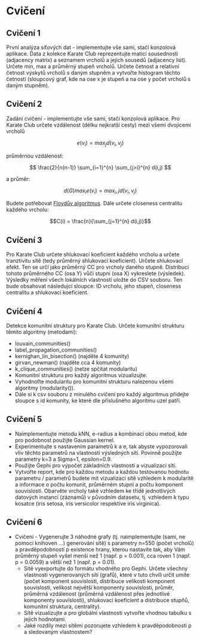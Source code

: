 # Cvičení

## Cvičení 1

První analýza síťových dat - implementujte vše sami, stačí konzolová aplikace. Data z kolekce Karate
Club reprezentujte maticí sousednosti (adjacency matrix) a seznamem vrcholů a jejich sousedů (adjacency list). Určete
min, max a průměrný stupeň vrcholů. Určete četnost a relativní četnost výskytů vrcholů s daným stupněm a vytvořte
histogram těchto četností (sloupcový graf, kde na ose x je stupeň a na ose y počet vrcholů s daným stupněm).

## Cvičení 2

Zadání cvičení - implementujte vše sami, stačí konzolová aplikace. Pro Karate Club určete vzdálenost (délku nejkratší
cesty) mezi všemi dvojicemi vrcholů

$$e(v_i) = max_j{d(v_i, v_j)}$$

průměrnou vzdálenost:

$$ \frac{2}{n(n-1)} \sum_{i=1}^{n} \sum_{j>i}^{n} d(i,j) $$

a průměr:

$$ d(G) max_i{e(v_i)} = max_i,j{d(v_i, v_j)} $$

Budete potřebovat [Floydův algoritmus](https://www.youtube.com/watch?v=4OQeCuLYj-4). Dále určete closeness centralitu
každého vrcholu:

$$C(i) = \frac{n}{\sum_{j=1}^{n} d(i,j)}$$

## Cvíčení 3

Pro Karate Club určete shlukovací koeficient každého vrcholu a určete tranztivitu sítě (tedy průměrný shlukovací
koeficient). Určete shlukovací efekt. Ten se určí jako průměrný CC pro vrcholy daného stupně. Distribuci tohoto
průměrného CC (osa Y) vůči stupni (osa X) vykreslete (výsledek). Výsledky měření všech lokálních vlastností uložte do
CSV souboru. Ten bude obsahovat následujcí sloupce: ID vrcholu, jeho stupeň, closeness centralitu a shlukovací
koeficient.

## Cvičení 4

Detekce komunitní struktury pro Karate Club. Určete komunitní strukturu těmito algoritmy (metodami):

- louvain_communities()
- label_propagation_communities()
- kernighan_lin_bisection() (najděte 4 komunity)
- girvan_newman() (najděte cca 4 komunity)
- k_clique_communities() (nelze spčítat modularitu)
- Komunitní strukturu pro každý algoritmus vizualizujte.
- Vyhodnoťte modularitu pro komunitní strukturu nalezenou všemi algoritmy (modularity()).
- Dále si k csv souboru z minulého cvičení pro každý algoritmus přidejte sloupce s id komunity, ke které dle příslušného
  algoritmu uzel patří.

## Cvičení 5

- Naimplementujte metodu kNN, e-radius a kombinaci obou metod, kde pro podobnost použijte Gaussian kernel.
- Experimentujte s nastavením parametrů k a e, tak abyste vypozorovali vliv těchto parametrů na vlastnosti výsledných
  sítí. Povinně použijte parametry k=3 a Sigma=1, epsilon=0.9.
- Použijte Gephi pro výpočet základních vlastností a vizualizaci sítí.
- Vytvořte report, kde pro každou metodu a každou testovanou hodnotu parametru / parametrů budete mít
  vizualizaci sítě vzhledem k modularitě a informace o počtu komunit, průměrném stupni a počtu komponent souvislosti.
  Obarvěte vrcholy také vzhledem ke třídě jednotlivých datových instancí (záznamů) v původním datasetu, tj. vzhledem k
  typu kosatce (iris setosa, iris versicolor respektive iris virginica).

## Cvičení 6

- Cvičení - Vygenerujte 3 náhodné grafy (tj. naimplementujte (sami, ne pomocí knihoven ...) generování sítě) s parametry
  n=550 (počet vrcholů) a pravděpodobností p existence hrany, kterou nastavíte tak, aby Vám průměrný stupeň vyšel menší
  než 1 (např. p = 0.001), cca roven 1 (např. p = 0.0059) a větší než 1 (např. p = 0.01).
    - Sítě vyexportujte do formátu vhodného pro Gephi. Určete všechny vlastnosti vygenerovaných sítí (grafů), které v
      tuto chvíli určit umíte (počet komponent souvislosti, distribuce velikosti komponent souvislosti, velikost
      největší komponenty souvislosti, průměr, průměrná vzdálenost (průměrná vzdálenost přes jednotlivé komponenty
      souvislosti), shlukovací koeficient a distribuce stupňů, komunitní struktura, centrality).
    - Sítě vizualizujte a pro globální vlastnosti vytvořte vhodnou tabulku s jejich hodnotami.
    - Jaké rozdíly mezi sítěmi pozorujete vzhledem k pravděpodobnosti p a sledovaným vlastnostem?